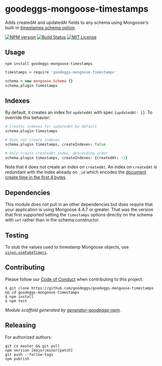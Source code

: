 # goodeggs-mongoose-timestamps

Adds createdAt and updatedAt fields to any schema using Mongoose's built-in [timestamps schema option](http://mongoosejs.com/docs/guide.html#timestamps).

[![NPM version](http://img.shields.io/npm/v/goodeggs-mongoose-timestamps.svg?style=flat-square)](https://www.npmjs.org/package/goodeggs-mongoose-timestamps)
[![Build Status](http://img.shields.io/travis/goodeggs/goodeggs-mongoose-timestamps.svg?style=flat-square)](https://travis-ci.org/goodeggs/goodeggs-mongoose-timestamps)
[![MIT License](http://img.shields.io/badge/license-MIT-blue.svg?style=flat-square)](https://github.com/goodeggs/goodeggs-mongoose-timestamps/blob/master/LICENSE.md)

## Usage

```
npm install goodeggs-mongoose-timestamps
```

```coffee
timestamps = require 'goodeggs-mongoose-timestamps'

schema = new mongoose.Schema {}
schema.plugin timestamps
```

## Indexes

By default, it creates an index for `updatedAt` with spec `{updatedAt: 1}`. To override
this behavior:

```coffee
# Creates indexes for updatedAt by default
schema.plugin timestamps

# Does not create indexes
schema.plugin timestamps, createIndexes: false

# Only create createdAt index, descending order
schema.plugin timestamps, createIndexes: {createdAt: -1}
```

Note that it does not create an index on `createdAt`. An index on `createdAt` is redundant with the index already on `_id` which encodes the [document create time
in the first 4 bytes](https://docs.mongodb.com/manual/reference/bson-types/#objectid).

## Dependencies

This module does not pull in an other dependencies but does require that your application is using Mongoose 4.4.7 or greater. That was the version that first supported setting the `timestamps` options directly on the schema with `set` rather than in the schema constructor.

## Testing

To stub the values used to timestamp Mongoose objects, use [`sinon.useFakeTimers`](http://sinonjs.org/docs/#clock-api).

## Contributing

Please follow our [Code of Conduct](https://github.com/goodeggs/goodeggs-mongoose-timestamps/blob/master/CODE_OF_CONDUCT.md)
when contributing to this project.

```
$ git clone https://github.com/goodeggs/goodeggs-mongoose-timestamps && cd goodeggs-mongoose-timestamps
$ npm install
$ npm test
```

_Module scaffold generated by [generator-goodeggs-npm](https://github.com/goodeggs/generator-goodeggs-npm)._

## Releasing

For authorized authors:

```
git co master && git pull
npm version [major|minor|patch]
git push --follow-tags
npm publish
```
